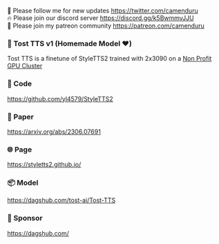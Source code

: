 🐣 Please follow me for new updates https://twitter.com/camenduru <br />
🔥 Please join our discord server https://discord.gg/k5BwmmvJJU <br />
🥳 Please join my patreon community https://patreon.com/camenduru <br />

###  🥪 Tost TTS v1 (Homemade Model ❤)
Tost TTS is a finetune of StyleTTS2 trained with 2x3090 on a [Non Profit GPU Cluster](https://github.com/camenduru/non-profit-gpu-cluster)

### 🧬 Code
https://github.com/yl4579/StyleTTS2

### 📄 Paper
https://arxiv.org/abs/2306.07691

### 🌐 Page
https://styletts2.github.io/

### 📦 Model
https://dagshub.com/tost-ai/Tost-TTS

### 🏢 Sponsor
https://dagshub.com/
